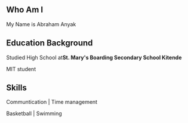 ## Who Am I

My Name is Abraham Anyak

## Education Background
Studied High School at**St. Mary's Boarding Secondary School Kitende**

MIT student

## Skills

Communtication | Time management

Basketball | Swimming

